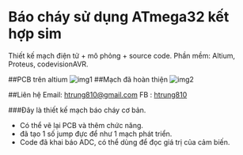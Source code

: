 # Báo cháy sử dụng ATmega32 kết hợp sim
Thiết kế mạch điện tử + mô phỏng + source code.
Phần mềm: Altium, Proteus, codevisionAVR.

##PCB trên altium
![img1](https://ibb.co/Ks19VWw)
##Mạch đã hoàn thiện
![img2](https://ibb.co/52W6Zk0)


##Liên hệ
Email: htrung810@gmail.com
FB   : [htrung810](https://www.facebook.com/htrung810/)

###Đây là thiết kế mạch báo cháy cơ bản.
- Có thể vẽ lại PCB và thêm chức năng.
- đã tạo 1 số jump đực để như 1 mạch phát triển.
- Code đã khai báo ADC, có thể dùng để đọc giá trị của cảm biến.
